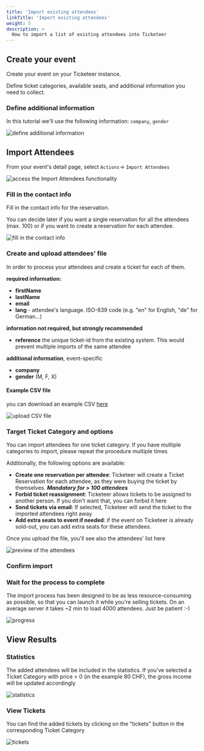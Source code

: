 ```yaml
---
title: 'Import existing attendees'
linkTitle: 'Import existing attendees'
weight: 5
description: >
  How to import a list of existing attendees into Ticketeer
---
```


## Create your event

Create your event on your Ticketeer instance.

Define ticket categories, available seats, and additional information you need
to collect.

### Define additional information

In this tutorial we'll use the following information: `company`, `gender`

![define additional information](/img/tutorials/import-attendees/res.1.png)

## Import Attendees

From your event's detail page, select `Actions`-> `Import Attendees`

![access the Import Attendees functionality](/img/tutorials/import-attendees/res.2.png)

### Fill in the contact info

Fill in the contact info for the reservation.

You can decide later if you want a single reservation for all the attendees
(max. 100) or if you want to create a reservation for each attendee.

![fill in the contact info](/img/tutorials/import-attendees/res.3.png)

### Create and upload attendees' file

In order to process your attendees and create a ticket for each of them.

**required information:**

- **firstName**
- **lastName**
- **email**
- **lang** - attendee's language. ISO-639 code (e.g. "en" for English, "de" for
  German...)

**information not required, but strongly recommended**

- **reference** the unique ticket-id from the existing system. This would
  prevent multiple imports of the same attendee

**additional information**, event-specific

- **company**
- **gender** (M, F, X)

#### Example CSV file

you can download an example CSV [here](/files/import-attendees/test-alfio.csv)

![upload CSV file](/img/tutorials/import-attendees/res.4.png)

### Target Ticket Category and options

You can import attendees for one ticket category. If you have multiple
categories to import, please repeat the procedure multiple times

Additionally, the following options are available:

- **Create one reservation per attendee**: Ticketeer will create a Ticket
  Reservation for each attendee, as they were buying the ticket by themselves.
  **_Mandatory for > 100 attendees_**
- **Forbid ticket reassignment**: Ticketeer allows tickets to be assigned to
  another person. If you don't want that, you can forbid it here
- **Send tickets via email**: If selected, Ticketeer will send the ticket to the
  imported attendees right away
- **Add extra seats to event if needed**: if the event on Ticketeer is already
  sold-out, you can add extra seats for these attendees.

Once you upload the file, you'll see also the attendees' list here

![preview of the attendees](/img/tutorials/import-attendees/res.5.png)

### Confirm import

### Wait for the process to complete

The import process has been designed to be as less resource-consuming as
possible, so that you can launch it while you're selling tickets. On an average
server it takes ~2 min to load 4000 attendees. Just be patient :-)

![progress](/img/tutorials/import-attendees/res.7.png)

## View Results

### Statistics

The added attendees will be included in the statistics. If you've selected a
Ticket Category with price > 0 (in the example 80 CHF), the gross income will be
updated accordingly

![statistics](/img/tutorials/import-attendees/res.8.png)

### View Tickets

You can find the added tickets by clicking on the "tickets" button in the
corresponding Ticket Category

![tickets](/img/tutorials/import-attendees/res.9.png)

